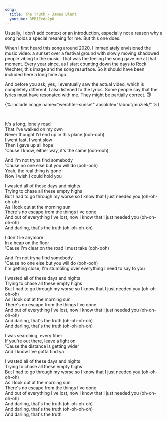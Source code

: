 ```yaml
---    
song:    
  title: The Truth - James Blunt  
  youtube: 8PBIEedo2pU
---    
```


Usually, I don’t add context or an introduction, especially not a reason why a song holds a special meaning for me. But this one does.

When I first heard this song around 2020, I immediately envisioned the music video: a sunset over a festival ground with slowly moving shadowed people vibing to the music. That was the feeling the song gave me at that moment. Every year since, as I start counting down the days to Rock Wechter, this image and the song resurface. So it should have been included here a long time ago.

And before you ask, yes, I eventually saw the actual video, which is completely different. I also listened to the lyrics. Some people say that the lyrics must have resonated with me. They might be partially correct. 😇

{% include image name="werchter-sunset" absolute="/about/muziek/" %}

&nbsp;

It's a long, lonely road  
That I've walked on my own  
Never thought I'd end up in this place (ooh-ooh)  
I went fast, I went slow  
Then I gave up all hope  
'Cause I know, either way, it's the same (ooh-ooh)  
  
And I'm not tryna find somebody  
'Cause no one else but you will do (ooh-ooh)  
Yeah, the real thing is gone  
Now I wish I could hold you  
  
I wasted all of these days and nights  
Trying to chase all these empty highs  
But I had to go through my worse so I know that I just needed you (oh-oh-oh-oh)  
As I look out at the morning sun  
There's no escape from the things I've done  
And out of everything I've lost, now I know that I just needed you (oh-oh-oh-oh)  
And darling, that's the truth (oh-oh-oh-oh)  
  
I don't lie anymore  
In a heap on the floor  
'Cause I'm clear on the road I must take (ooh-ooh)  
  
And I'm not tryna find somebody  
'Cause no one else but you will do (ooh-ooh)  
I'm getting close, I'm stumbling over everything I need to say to you  
  
I wasted all of these days and nights  
Trying to chase all these empty highs  
But I had to go through my worse so I know that I just needed you (oh-oh-oh-oh)  
As I look out at the morning sun  
There's no escape from the things I've done  
And out of everything I've lost, now I know that I just needed you (oh-oh-oh-oh)  
And darling, that's the truth (oh-oh-oh-oh)  
And darling, that's the truth (oh-oh-oh-oh)  
  
I was searching, every fiber  
If you're out there, leave a light on  
'Cause the distance is getting wider  
And I know I've gotta find ya  
  
I wasted all of these days and nights  
Trying to chase all these empty highs  
But I had to go through my worse so I know that I just needed you (oh-oh-oh-oh)  
As I look out at the morning sun  
There's no escape from the things I've done  
And out of everything I've lost, now I know that I just needed you (oh-oh-oh-oh)  
And darling, that's the truth (oh-oh-oh-oh)  
And darling, that's the truth (oh-oh-oh-oh)  
And darling, that's the truth